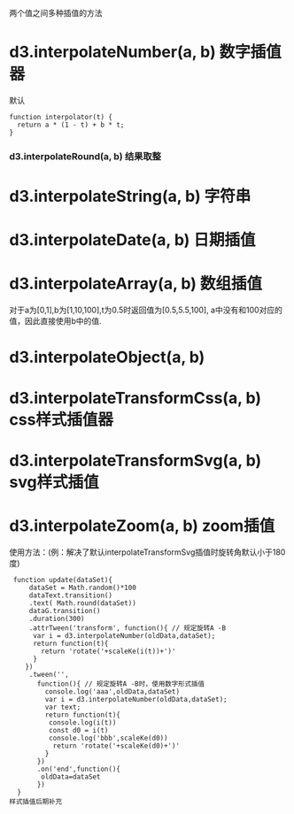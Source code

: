 两个值之间多种插值的方法
# d3.interpolateNumber(a, b) 数字插值器
默认
```
function interpolator(t) {
  return a * (1 - t) + b * t;
}
```
### d3.interpolateRound(a, b) 结果取整
# d3.interpolateString(a, b) 字符串

# d3.interpolateDate(a, b) 日期插值
# d3.interpolateArray(a, b) 数组插值
 对于a为[0,1],b为[1,10,100],t为0.5时返回值为[0.5,5.5,100], a中没有和100对应的值，因此直接使用b中的值.
# d3.interpolateObject(a, b)
# d3.interpolateTransformCss(a, b) css样式插值器
# d3.interpolateTransformSvg(a, b) svg样式插值
# d3.interpolateZoom(a, b) zoom插值
使用方法：(例：解决了默认interpolateTransformSvg插值时旋转角默认小于180度)
```
 function update(dataSet){
     dataSet = Math.random()*100
     dataText.transition()
     .text( Math.round(dataSet))
     dataG.transition()
     .duration(300)
     .attrTween('transform', function(){ // 规定旋转A -B
      var i = d3.interpolateNumber(oldData,dataSet);
      return function(t){
        return 'rotate('+scaleKe(i(t))+')'
      }
    })
     .tween('',
       function(){ // 规定旋转A -B时，使用数字形式插值 
         console.log('aaa',oldData,dataSet)
         var i = d3.interpolateNumber(oldData,dataSet);
         var text;
         return function(t){
          console.log(i(t))
          const d0 = i(t) 
          console.log('bbb',scaleKe(d0))
           return 'rotate('+scaleKe(d0)+')'
         }
       })
       .on('end',function(){
        oldData=dataSet
       })
  }
样式插值后期补充


